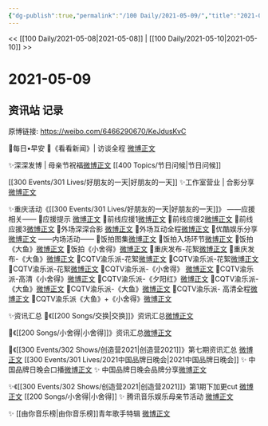 ```yaml
---
{"dg-publish":true,"permalink":"/100 Daily/2021-05-09/","title":"2021-05-09","created":"2023-04-09T16:36:40.342+08:00","updated":"2023-04-09T16:38:28.412+08:00"}
---
```



<< [[100 Daily/2021-05-08\|2021-05-08]] | [[100 Daily/2021-05-10\|2021-05-10]] >>

# 2021-05-09

## 资讯站 记录

原博链接: https://weibo.com/6466290670/KeJdusKvC

🌄每日•早安
🎵《看看新闻》| 访谈全程 [微博正文](https://m.weibo.cn/6466290670/4634860033412127)

✨深深发博 | 母亲节祝福[微博正文](https://m.weibo.cn/6466290670/4634899833161485) [[400 Topics/节日问候\|节日问候]]

[[300 Events/301 Lives/好朋友的一天\|好朋友的一天]]
✨工作室营业 | 合影分享[微博正文](https://m.weibo.cn/6466290670/4635094528037073)

✨重庆活动《[[300 Events/301 Lives/好朋友的一天\|好朋友的一天]]》
——应援相关——
🌿应援提示 [微博正文](https://m.weibo.cn/6466290670/4634897518428626)
🌿前线应援1[微博正文](https://m.weibo.cn/6466290670/4634925645168669)
🌿前线应援2[微博正文](https://m.weibo.cn/5516625428/4634966464138359)
🌿前线应援3[微博正文](https://m.weibo.cn/5516625428/4634972772893751)
🌿外场深深合影 [微博正文](https://m.weibo.cn/6466290670/4635019949639085)
🌿外场互动全程[微博正文](https://m.weibo.cn/6466290670/4635040539740624)
🌿优酷娱乐分享[微博正文](https://m.weibo.cn/6466290670/4635080339753526)
——内场活动——
🌿饭拍图集[微博正文](https://m.weibo.cn/6466290670/4635102196269579)
🌿饭拍入场环节[微博正文](https://m.weibo.cn/5516625428/4635070188492888)
🌿饭拍《大鱼》[微博正文](https://m.weibo.cn/6466290670/4635090640702223)
🌿饭拍《小舍得》[微博正文](https://m.weibo.cn/6466290670/4635084840241108)
🌿重庆发布-花絮[微博正文](https://m.weibo.cn/6466290670/4635035888260368)
🌿重庆发布-《大鱼》[微博正文](https://m.weibo.cn/6466290670/4635083295690386)
🌿CQTV渝乐派-花絮[微博正文](https://m.weibo.cn/6466290670/4635035985250289)
🌿CQTV渝乐派-花絮[微博正文](https://m.weibo.cn/6466290670/4635037352332026)
🌿CQTV渝乐派-花絮[微博正文](https://m.weibo.cn/6466290670/4635085729696591)
🌿CQTV渝乐派-《小舍得》 [微博正文](https://m.weibo.cn/6466290670/4635037670838091)
🌿CQTV渝乐派-高清《小舍得》[微博正文](https://m.weibo.cn/6466290670/4635064534570912)
🌿CQTV渝乐派-《夕阳红》[微博正文](https://m.weibo.cn/6466290670/4635037964440851)
🌿CQTV渝乐派-《大鱼》[微博正文](https://m.weibo.cn/6466290670/4635039285643159)
🌿CQTV渝乐派-《大鱼》[微博正文](https://m.weibo.cn/6466290670/4635086638550281)
🌿CQTV渝乐派- 高清全程[微博正文](https://m.weibo.cn/6466290670/4635090033051941)
🌿CQTV渝乐派《大鱼》+《小舍得》[微博正文](https://m.weibo.cn/6466290670/4635047825508247)

✨资讯汇总
🌿《[[200 Songs/交换\|交换]]》资讯汇总[微博正文](https://m.weibo.cn/6466290670/4634899346885696)

🌿《[[200 Songs/小舍得\|小舍得]]》资讯汇总[微博正文](https://m.weibo.cn/6466290670/4634899149229293)

🌿《[[300 Events/302 Shows/创造营2021\|创造营2021]]》第七期资讯汇总 [微博正文](https://m.weibo.cn/6466290670/4634899228920029)
[[300 Events/301 Lives/2021中国品牌日晚会\|2021中国品牌日晚会]]
✨ 中国品牌日晚会口播[微博正文](https://m.weibo.cn/6466290670/4634901498304537)
✨ 中国品牌日晚会品牌分享[微博正文](https://m.weibo.cn/6466290670/4634987636721151)

✨《[[300 Events/302 Shows/创造营2021\|创造营2021]]》第1期下加更cut [微博正文](https://m.weibo.cn/6466290670/4634930254186527)
[[200 Songs/小舍得\|小舍得]]
✨ 腾讯音乐娱乐母亲节活动 [微博正文](https://m.weibo.cn/6466290670/4634988119330682)

✨ [[由你音乐榜\|由你音乐榜]]青年歌手特辑 [微博正文](https://m.weibo.cn/6466290670/4635033132600382)
